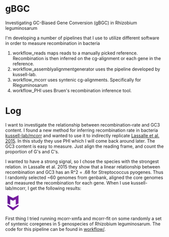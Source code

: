 # gBGC
Investigating GC-Biased Gene Conversion (gBGC) in Rhizobium leguminosarum

I'm developing a number of pipelines that I use to utilize different software in order to measure recombination in bacteria

1. workflow_reads maps reads to a manually picked reference. Recombination is then inferred on the cg-alignment or each gene in the reference.
1. workflow_assemblyalignmentgenerator uses the pipeline developed by kussell-lab.
1. workflow_mcorr uses syntenic cg-alignments. Specifically for Rleguminosarum
1. workflow_PHI uses Bruen's recombination inference tool.




# Log
I want to investigate the relationship between recombination-rate and GC3 content. I found a new method for inferring recombination rate in bacteria [kussell-lab/mcorr](https://github.com/kussell-lab/mcorr) and wanted to use it to indirectly replicate [Lassalle et al. 2015](https://journals.plos.org/plosgenetics/article?id=10.1371/journal.pgen.1004941). In this study they use PHI which I will come back around later. The GC3 content is easy to measure. Just align the reading frame, and count the proportion of G's and C's.

I wanted to have a strong signal, so I chose the species with the strongest relation. in Lassalle et al. 2015 they show that a linear relationship between recombination and GC3 has an R^2 = .68 for Streptococcus pyogenes. Thus I randomly selected ~60 genomes from genbank, aligned the core genomes and measured the recombination for each gene. When I use kussell-lab/mcorr, I get the following results:

![alt text](https://github.com/adam-p/markdown-here/raw/master/src/common/images/icon48.png)




First thing I tried running mcorr-xmfa and mcorr-fit on some randomly  a set of syntenic coregenes in 5 genospecies of Rhizobium leguminosarum. The code for this pipeline can be found in [workflow/](https://github.com/cmkobel/gBGC/tree/master/workflow). 
